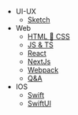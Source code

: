 - UI-UX
  - [Sketch](/FrontEnd/UI-UX/sketchNotes.md)
- Web
  - [HTML :hammer: CSS](/FrontEnd/HTML_CSS/_sidebar.md)
  - [JS & TS](/FrontEnd/JS_TS/_sidebar.md)
  - [React](/FrontEnd/React/_sidebar.md)
  - [NextJs](/FrontEnd/Next/nextNotes.md)
  - [Webpack](/FrontEnd/webpack/webpackNotes.md)
  - [Q&A](/FrontEnd/questions.md)
- IOS
  - [Swift](/FrontEnd/IOS/swift/swiftNotes.md)
  - [SwiftUI](/FrontEnd/IOS/swift/swiftUINotes.md)